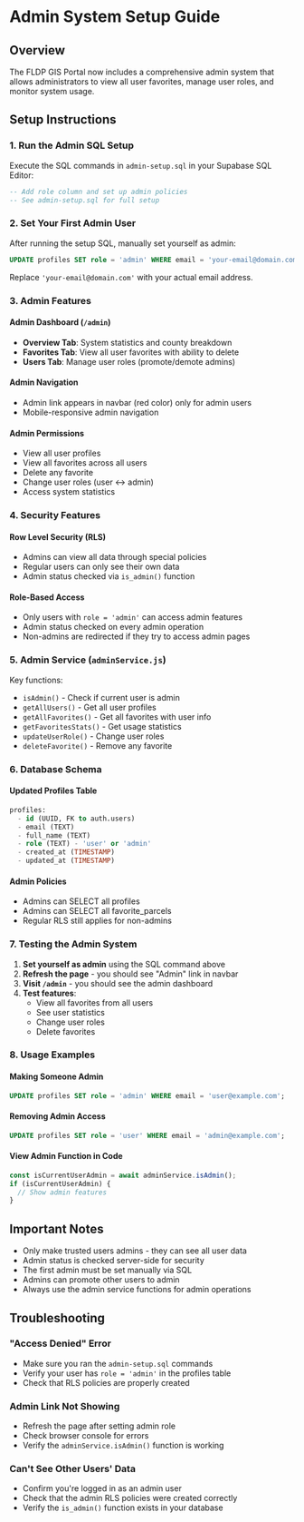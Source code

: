 # Admin System Setup Guide

## Overview
The FLDP GIS Portal now includes a comprehensive admin system that allows administrators to view all user favorites, manage user roles, and monitor system usage.

## Setup Instructions

### 1. Run the Admin SQL Setup
Execute the SQL commands in `admin-setup.sql` in your Supabase SQL Editor:

```sql
-- Add role column and set up admin policies
-- See admin-setup.sql for full setup
```

### 2. Set Your First Admin User
After running the setup SQL, manually set yourself as admin:

```sql
UPDATE profiles SET role = 'admin' WHERE email = 'your-email@domain.com';
```

Replace `'your-email@domain.com'` with your actual email address.

### 3. Admin Features

#### Admin Dashboard (`/admin`)
- **Overview Tab**: System statistics and county breakdown
- **Favorites Tab**: View all user favorites with ability to delete
- **Users Tab**: Manage user roles (promote/demote admins)

#### Admin Navigation
- Admin link appears in navbar (red color) only for admin users
- Mobile-responsive admin navigation

#### Admin Permissions
- View all user profiles
- View all favorites across all users
- Delete any favorite
- Change user roles (user ↔ admin)
- Access system statistics

### 4. Security Features

#### Row Level Security (RLS)
- Admins can view all data through special policies
- Regular users can only see their own data
- Admin status checked via `is_admin()` function

#### Role-Based Access
- Only users with `role = 'admin'` can access admin features
- Admin status checked on every admin operation
- Non-admins are redirected if they try to access admin pages

### 5. Admin Service (`adminService.js`)

Key functions:
- `isAdmin()` - Check if current user is admin
- `getAllUsers()` - Get all user profiles
- `getAllFavorites()` - Get all favorites with user info
- `getFavoritesStats()` - Get usage statistics
- `updateUserRole()` - Change user roles
- `deleteFavorite()` - Remove any favorite

### 6. Database Schema

#### Updated Profiles Table
```sql
profiles:
  - id (UUID, FK to auth.users)
  - email (TEXT)
  - full_name (TEXT)
  - role (TEXT) - 'user' or 'admin'
  - created_at (TIMESTAMP)
  - updated_at (TIMESTAMP)
```

#### Admin Policies
- Admins can SELECT all profiles
- Admins can SELECT all favorite_parcels
- Regular RLS still applies for non-admins

### 7. Testing the Admin System

1. **Set yourself as admin** using the SQL command above
2. **Refresh the page** - you should see "Admin" link in navbar
3. **Visit `/admin`** - you should see the admin dashboard
4. **Test features**:
   - View all favorites from all users
   - See user statistics
   - Change user roles
   - Delete favorites

### 8. Usage Examples

#### Making Someone Admin
```sql
UPDATE profiles SET role = 'admin' WHERE email = 'user@example.com';
```

#### Removing Admin Access
```sql
UPDATE profiles SET role = 'user' WHERE email = 'admin@example.com';
```

#### View Admin Function in Code
```javascript
const isCurrentUserAdmin = await adminService.isAdmin();
if (isCurrentUserAdmin) {
  // Show admin features
}
```

## Important Notes

- Only make trusted users admins - they can see all user data
- Admin status is checked server-side for security
- The first admin must be set manually via SQL
- Admins can promote other users to admin
- Always use the admin service functions for admin operations

## Troubleshooting

### "Access Denied" Error
- Make sure you ran the `admin-setup.sql` commands
- Verify your user has `role = 'admin'` in the profiles table
- Check that RLS policies are properly created

### Admin Link Not Showing
- Refresh the page after setting admin role
- Check browser console for errors
- Verify the `adminService.isAdmin()` function is working

### Can't See Other Users' Data
- Confirm you're logged in as an admin user
- Check that the admin RLS policies were created correctly
- Verify the `is_admin()` function exists in your database
